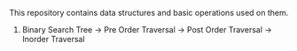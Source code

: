 This repository contains data structures and basic operations used on them.

1. Binary Search Tree 
-> Pre Order Traversal
-> Post Order Traversal
-> Inorder Traversal